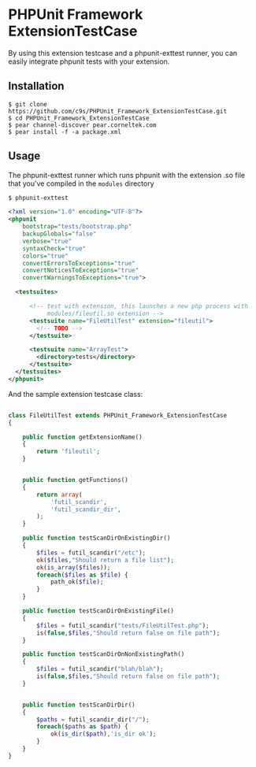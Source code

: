 PHPUnit Framework ExtensionTestCase
===================================

By using this extension testcase and a phpunit-exttest runner, you 
can easily integrate phpunit tests with your extension.



Installation
------------

    $ git clone https://github.com/c9s/PHPUnit_Framework_ExtensionTestCase.git
    $ cd PHPUnit_Framework_ExtensionTestCase
    $ pear channel-discover pear.corneltek.com
    $ pear install -f -a package.xml

Usage
------


The phpunit-exttest runner which runs phpunit with the extension .so file that you've 
compiled in the `modules` directory

```sh
$ phpunit-exttest
```

```xml
<?xml version="1.0" encoding="UTF-8"?>
<phpunit
    bootstrap="tests/bootstrap.php"
    backupGlobals="false"
    verbose="true"
    syntaxCheck="true"
    colors="true"
    convertErrorsToExceptions="true"
    convertNoticesToExceptions="true"
    convertWarningsToExceptions="true">

  <testsuites>

      <!-- test with extension, this launches a new php process with
           modules/fileutil.so extension -->
      <testsuite name="FileUtilTest" extension="fileutil">
        <!-- TODO -->
      </testsuite>

      <testsuite name="ArrayTest">
        <directory>tests</directory>
      </testsuite>
  </testsuites>
</phpunit>
```

And the sample extension testcase class:

```php

class FileUtilTest extends PHPUnit_Framework_ExtensionTestCase
{

    public function getExtensionName()
    {
        return 'fileutil';
    }


    public function getFunctions()
    {
        return array(
            'futil_scandir',
            'futil_scandir_dir',
        );
    }

    public function testScanDirOnExistingDir()
    {
        $files = futil_scandir("/etc");
        ok($files,"Should return a file list");
        ok(is_array($files));
        foreach($files as $file) {
            path_ok($file);
        }
    }

    public function testScanDirOnExistingFile()
    {
        $files = futil_scandir("tests/FileUtilTest.php");
        is(false,$files,"Should return false on file path");
    }

    public function testScanDirOnNonExistingPath()
    {
        $files = futil_scandir("blah/blah");
        is(false,$files,"Should return false on file path");
    }


    public function testScanDirDir()
    {
        $paths = futil_scandir_dir("/");
        foreach($paths as $path) {
            ok(is_dir($path),'is_dir ok');
        }
    }
}
```



